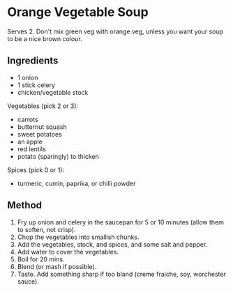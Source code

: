 Orange Vegetable Soup
=====================

Serves 2. Don't mix green veg with orange veg, unless you want your soup to be a nice brown colour.


Ingredients
-----------

- 1 onion
- 1 stick celery
- chicken/vegetable stock

Vegetables (pick 2 or 3):

- carrots
- butternut squash
- sweet potatoes
- an apple
- red lentils
- potato (sparingly) to thicken

Spices (pick 0 or 1):

- turmeric, cumin, paprika, or chilli powder


Method
------

1. Fry up onion and celery in the saucepan for 5 or 10 minutes (allow them to soften, not crisp).
2. Chop the vegetables into smallish chunks.
3. Add the vegetables, stock, and spices, and some salt and pepper.
4. Add water to cover the vegetables.
5. Boil for 20 mins.
6. Blend (or mash if possible).
7. Taste. Add something sharp if too bland (creme fraiche, soy, worchester sauce).

